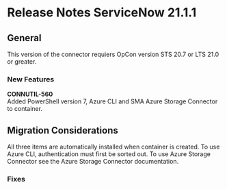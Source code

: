 # Release Notes ServiceNow 21.1.1

## General

This version of the connector requiers OpCon version STS 20.7 or LTS 21.0 or greater.

### New Features

**CONNUTIL-560**    
					Added PowerShell version 7, Azure CLI and SMA Azure Storage Connector to container.   

## Migration Considerations

All three items are automatically installed when container is created.
To use Azure CLI, authentication must first be sorted out.
To use Azure Storage Connector see the Azure Storage Connector documentation.

### Fixes

				




